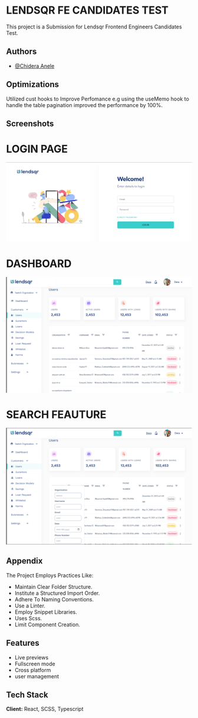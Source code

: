 
# LENDSQR FE CANDIDATES TEST

This project is a Submission for Lendsqr Frontend Engineers Candidates Test. 


## Authors

- [@Chidera Anele](https://github.com/Chidera0001)


## Optimizations

Utilized cust hooks to Improve Perfomance e.g using the useMemo hook to handle the table pagination improved the performance by 100%.


## Screenshots

# LOGIN PAGE
![App Screenshot](/src//assets/demo/login&sign-up.png)
# DASHBOARD
![App Screenshot](/src//assets/demo/Dashboard.png)
# SEARCH FEAUTURE
![App Screenshot](/src//assets/demo/Search%20Feauture.png)

## Appendix

The Project Employs Practices Like:

- Maintain Clear Folder Structure.
- Institute a Structured Import Order.
- Adhere To Naming Conventions.
- Use a Linter.
- Employ Snippet Libraries.
- Uses Scss.
- Limit Component Creation.


## Features


- Live previews
- Fullscreen mode
- Cross platform
- user management


## Tech Stack

**Client:** React, SCSS, Typescript

